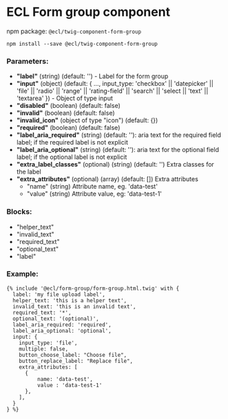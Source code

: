 # ECL Form group component

npm package: `@ecl/twig-component-form-group`

```shell
npm install --save @ecl/twig-component-form-group
```

### Parameters:

- **"label"** (string) (default: '') - Label for the form group
- **"input"** (object) (default: {
  ...,
  input_type: 'checkbox' || 'datepicker' || 'file' || 'radio' || 'range' || 'rating-field' || 'search' || 'select || 'text' || 'textarea'
  }) - Object of type input
- **"disabled"** (boolean) (default: false)
- **"invalid"** (boolean) (default: false)
- **"invalid_icon"** (object of type "icon") (default: {})
- **"required"** (boolean) (default: false)
- **"label_aria_required"** (string) (default: ''): aria text for the required field label; if the required label is not explicit
- **"label_aria_optional"** (string) (default: ''): aria text for the optional field label; if the optional label is not explicit
- **"extra_label_classes"** (optional) (string) (default: '') Extra classes for the label
- **"extra_attributes"** (optional) (array) (default: []) Extra attributes
  - "name" (string) Attribute name, eg. 'data-test'
  - "value" (string) Attribute value, eg: 'data-test-1'

### Blocks:

- "helper_text"
- "invalid_text"
- "required_text"
- "optional_text"
- "label"

### Example:

<!-- prettier-ignore -->
```twig
{% include '@ecl/form-group/form-group.html.twig' with { 
  label: 'my file upload label', 
  helper_text: 'this is a helper text', 
  invalid_text: 'this is an invalid text', 
  required_text: '*', 
  optional_text: '(optional)',
  label_aria_required: 'required',
  label_aria_optional: 'optional',
  input: {
    input_type: 'file',
    multiple: false, 
    button_choose_label: "Choose file", 
    button_replace_label: "Replace file",
    extra_attributes: [ 
      { 
          name: 'data-test', 
          value : 'data-test-1' 
      }, 
    ],
  }
} %}
```
